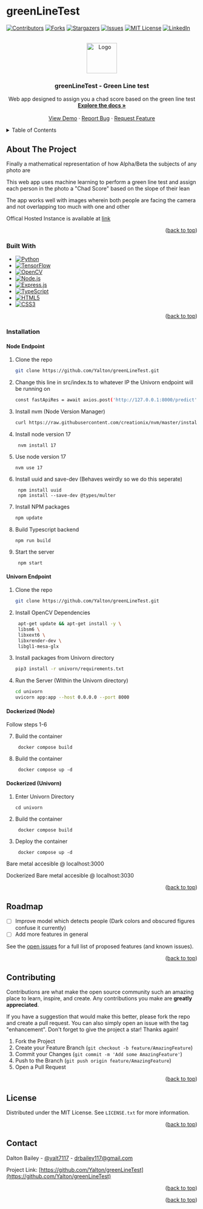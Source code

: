 # greenLineTest 
<a name="readme-top"></a>

[![Contributors][contributors-shield]][contributors-url]
[![Forks][forks-shield]][forks-url]
[![Stargazers][stars-shield]][stars-url]
[![Issues][issues-shield]][issues-url]
[![MIT License][license-shield]][license-url]
[![LinkedIn][linkedin-shield]][linkedin-url]

<br />
<div align="center">
  <a href="https://github.com/Yalton/greenLineTest">
    <img src="public/logo.png" alt="Logo" width="80" height="80">
  </a>
  <h3 align="center">greenLineTest - Green Line test</h3>
  <p align="center">
    Web app designed to assign you a chad score based on the green line test
    <br />
    <a href="https://github.com/Yalton/greenLineTest"><strong>Explore the docs »</strong></a>
    <br />
    <br />
    <a href="https://github.com/Yalton/greenLineTest">View Demo</a>
    ·
    <a href="https://github.com/Yalton/greenLineTest/issues">Report Bug</a>
    ·
    <a href="https://github.com/Yalton/greenLineTest/issues">Request Feature</a>
  </p>
</div>
<details>
  <summary>Table of Contents</summary>
  <ol>
    <li>
      <a href="#about-the-project">About The Project</a>
      <ul>
        <li><a href="#built-with">Built With</a></li>
      </ul>
    </li>
    <li>
      <a href="#getting-started">Getting Started</a>
      <ul>
        <li><a href="#prerequisites">Prerequisites</a></li>
        <li><a href="#installation">Installation</a></li>
      </ul>
    </li>
    <li><a href="#roadmap">Roadmap</a></li>
    <li><a href="#contributing">Contributing</a></li>
    <li><a href="#license">License</a></li>
    <li><a href="#contact">Contact</a></li>
    <li><a href="#acknowledgments">Acknowledgments</a></li>
  </ol>
</details>

## About The Project

Finally a mathematical representation of how Alpha/Beta the subjects of any photo are


This web app uses machine learning to perform a green line test and assign each person in the photo a "Chad Score" based on the slope of their lean

The app works well with images wherein both people are facing the camera and not overlapping too much with one and other

Offical Hosted Instance is available at [link](https://greenlinetest.billbert.co/)

<p align="right">(<a href="#readme-top">back to top</a>)</p>


### Built With

* [![Python][python-badge]][python-url]
* [![TensorFlow][tensorflow-badge]][tensorflow-url]
* [![OpenCV][opencv-badge]][opencv-url]
* [![Node.js][nodejs-badge]][nodejs-url]
* [![Express.js][expressjs-badge]][expressjs-url]
* [![TypeScript][typescript-badge]][typescript-url]
* [![HTML5][html-badge]][html-url]
* [![CSS3][css-badge]][css-url]

<p align="right">(<a href="#readme-top">back to top</a>)</p>



<!-- GETTING STARTED -->
<!-- ## Getting Started

Clone the repository to your local system  -->

### Installation 

#### Node Endpoint

1. Clone the repo
   ```sh
   git clone https://github.com/Yalton/greenLineTest.git
   ```
2. Change this line in src/index.ts to whatever IP the Univorn endpoint will be running on 
   ```sh
   const fastApiRes = await axios.post('http://127.0.0.1:8000/predict', { base64_image });
   ```
3. Install nvm (Node Version Manager)
   ```sh
   curl https://raw.githubusercontent.com/creationix/nvm/master/install.sh | bash
   ```
4. Install node version 17 
   ```
    nvm install 17
   ```
5. Use node version 17 
    ```
    nvm use 17
    ```
6. Install uuid and save-dev (Behaves weirdly so we do this seperate)
   ```
    npm install uuid
    npm install --save-dev @types/multer
   ```
7. Install NPM packages
   ```sh
   npm update
   ```
8. Build Typescript backend 
   ```
   npm run build
   ```
9. Start the server
   ```
    npm start
   ```

   
#### Univorn Endpoint

1. Clone the repo
   ```sh
   git clone https://github.com/Yalton/greenLineTest.git
   ```

2. Install OpenCV Dependencies
   ```sh
    apt-get update && apt-get install -y \
    libsm6 \
    libxext6 \
    libxrender-dev \
    libgl1-mesa-glx
    ```

3. Install packages from Univorn directory 
   ```sh
   pip3 install -r univorn/requirements.txt 
   ```
4. Run the Server (Within the Univorn directory)
   ```sh
   cd univorn
   uvicorn app:app --host 0.0.0.0 --port 8000
   ```
#### Dockerized (Node)

Follow steps 1-6

7. Build the container
   ```
    docker compose build
   ```

8. Build the container
   ```
    docker compose up -d
   ```

#### Dockerized (Univorn)

1. Enter Univorn Directory
   ```
   cd univorn
   ```
2. Build the container
   ```
    docker compose build
   ```

3. Deploy the container
   ```
    docker compose up -d
   ```

Bare metal accesible @ localhost:3000

Dockerized Bare metal accesible @ localhost:3030

<p align="right">(<a href="#readme-top">back to top</a>)</p>



<!-- ROADMAP -->
## Roadmap

- [ ] Improve model which detects people (Dark colors and obscured figures confuse it currently)
- [ ] Add more features in general 

See the [open issues](https://github.com/Yalton/greenLineTest/issues) for a full list of proposed features (and known issues).

<p align="right">(<a href="#readme-top">back to top</a>)</p>


<!-- CONTRIBUTING -->
## Contributing

Contributions are what make the open source community such an amazing place to learn, inspire, and create. Any contributions you make are **greatly appreciated**.

If you have a suggestion that would make this better, please fork the repo and create a pull request. You can also simply open an issue with the tag "enhancement".
Don't forget to give the project a star! Thanks again!

1. Fork the Project
2. Create your Feature Branch (`git checkout -b feature/AmazingFeature`)
3. Commit your Changes (`git commit -m 'Add some AmazingFeature'`)
4. Push to the Branch (`git push origin feature/AmazingFeature`)
5. Open a Pull Request

<p align="right">(<a href="#readme-top">back to top</a>)</p>

<!-- LICENSE -->
## License

Distributed under the MIT License. See `LICENSE.txt` for more information.

<p align="right">(<a href="#readme-top">back to top</a>)</p>

<!-- CONTACT -->
## Contact

Dalton Bailey - [@yalt7117](https://twitter.com/yalt7117) - drbailey117@gmail.com

Project Link: [https://github.com/Yalton/greenLineTest](https://github.com/Yalton/greenLineTest)

<p align="right">(<a href="#readme-top">back to top</a>)</p>



<!-- ACKNOWLEDGMENTS -->
<!-- ## Acknowledgments

* [InspirationRedditPost](https://www.reddit.com/r/KickStreaming/comments/14fv85p/how_you_can_download_kick_vods/) -->

<p align="right">(<a href="#readme-top">back to top</a>)</p>



<!-- MARKDOWN LINKS & IMAGES -->
<!-- https://www.markdownguide.org/basic-syntax/#reference-style-links -->


[tensorflow-badge]: https://img.shields.io/badge/Tensorflow-ffff00?style=for-the-badge&logo=tensorflow&logoColor=yellow
[tensorflow-url]: https://www.tensorflow.org/


[opencv-badge]: https://img.shields.io/badge/OpenCV-ff0000?style=for-the-badge&logo=opencv&logoColor=black
[opencv-url]: https://opencv.org/

[nodejs-badge]: https://img.shields.io/badge/Node.js-339933?style=for-the-badge&logo=nodedotjs&logoColor=white
[nodejs-url]: https://nodejs.org

[expressjs-badge]: https://img.shields.io/badge/Express.js-000000?style=for-the-badge&logo=express&logoColor=white
[expressjs-url]: https://expressjs.com

[typescript-badge]: https://img.shields.io/badge/TypeScript-3178C6?style=for-the-badge&logo=typescript&logoColor=white
[typescript-url]: https://www.typescriptlang.org

[html-badge]: https://img.shields.io/badge/HTML5-E34F26?style=for-the-badge&logo=html5&logoColor=white
[html-url]: https://www.w3.org/html/

[css-badge]: https://img.shields.io/badge/CSS3-1572B6?style=for-the-badge&logo=css3&logoColor=white
[css-url]: https://www.w3.org/Style/CSS/Overview.en.html


[python-badge]: https://img.shields.io/badge/Python-3776AB?style=for-the-badge&logo=python&logoColor=white
[python-url]: https://www.python.org
[contributors-shield]: https://img.shields.io/github/contributors/Yalton/greenLineTest.svg?style=for-the-badge
[contributors-url]: https://github.com/Yalton/greenLineTest/graphs/contributors
[forks-shield]: https://img.shields.io/github/forks/Yalton/greenLineTest.svg?style=for-the-badge
[forks-url]: https://github.com/Yalton/greenLineTest/network/members
[stars-shield]: https://img.shields.io/github/stars/Yalton/greenLineTest.svg?style=for-the-badge
[stars-url]: https://github.com/Yalton/greenLineTest/stargazers
[issues-shield]: https://img.shields.io/github/issues/Yalton/greenLineTest.svg?style=for-the-badge
[issues-url]: https://github.com/Yalton/greenLineTest/issues
[license-shield]: https://img.shields.io/github/license/Yalton/greenLineTest.svg?style=for-the-badge
[license-url]: https://github.com/Yalton/greenLineTest/blob/master/LICENSE.txt
[linkedin-shield]: https://img.shields.io/badge/-LinkedIn-black.svg?style=for-the-badge&logo=linkedin&colorB=555
[linkedin-url]: https://linkedin.com/in/dalton-r-bailey
[product-screenshot]: images/screenshot.png
[Next.js]: https://img.shields.io/badge/next.js-000000?style=for-the-badge&logo=nextdotjs&logoColor=white
[Next-url]: https://nextjs.org/
[React.js]: https://img.shields.io/badge/React-20232A?style=for-the-badge&logo=react&logoColor=61DAFB
[React-url]: https://reactjs.org/
[Vue.js]: https://img.shields.io/badge/Vue.js-35495E?style=for-the-badge&logo=vuedotjs&logoColor=4FC08D
[Vue-url]: https://vuejs.org/
[Angular.io]: https://img.shields.io/badge/Angular-DD0031?style=for-the-badge&logo=angular&logoColor=white
[Angular-url]: https://angular.io/
[Svelte.dev]: https://img.shields.io/badge/Svelte-4A4A55?style=for-the-badge&logo=svelte&logoColor=FF3E00
[Svelte-url]: https://svelte.dev/
[Laravel.com]: https://img.shields.io/badge/Laravel-FF2D20?style=for-the-badge&logo=laravel&logoColor=white
[Laravel-url]: https://laravel.com
[Bootstrap.com]: https://img.shields.io/badge/Bootstrap-563D7C?style=for-the-badge&logo=bootstrap&logoColor=white
[Bootstrap-url]: https://getbootstrap.com
[JQuery.com]: https://img.shields.io/badge/jQuery-0769AD?style=for-the-badge&logo=jquery&logoColor=white
[JQuery-url]: https://jquery.com 
